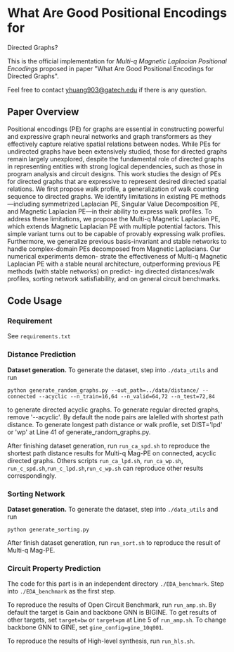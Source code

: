 # What Are Good Positional Encodings for
Directed Graphs?

This is the official implementation for *Multi-q Magnetic Laplacian Positional Encodings* proposed in paper "What Are Good Positional Encodings for
Directed Graphs".

Feel free to contact yhuang903@gatech.edu if there is any question.


## Paper Overview 
Positional encodings (PE) for graphs are essential in constructing powerful and
expressive graph neural networks and graph transformers as they effectively capture
relative spatial relations between nodes. While PEs for undirected graphs have
been extensively studied, those for directed graphs remain largely unexplored,
despite the fundamental role of directed graphs in representing entities with strong
logical dependencies, such as those in program analysis and circuit designs. This
work studies the design of PEs for directed graphs that are expressive to represent
desired directed spatial relations. We first propose walk profile, a generalization of
walk counting sequence to directed graphs. We identify limitations in existing PE
methods—including symmetrized Laplacian PE, Singular Value Decomposition
PE, and Magnetic Laplacian PE—in their ability to express walk profiles. To
address these limitations, we propose the Multi-q Magnetic Laplacian PE, which
extends Magnetic Laplacian PE with multiple potential factors. This simple variant
turns out to be capable of provably expressing walk profiles. Furthermore, we
generalize previous basis-invariant and stable networks to handle complex-domain
PEs decomposed from Magnetic Laplacians. Our numerical experiments demon-
strate the effectiveness of Multi-q Magnetic Laplacian PE with a stable neural
architecture, outperforming previous PE methods (with stable networks) on predict-
ing directed distances/walk profiles, sorting network satisfiability, and on general
circuit benchmarks.


## Code Usage
### Requirement
See ``requirements.txt``

### Distance Prediction

**Dataset generation.** To generate the dataset, step into ``./data_utils`` and run
```
python generate_random_graphs.py --out_path=../data/distance/ --connected --acyclic --n_train=16,64 --n_valid=64,72 --n_test=72,84
```
to generate directed acyclic graphs. To generate regular directed graphs, remove '--acyclic'. By default the node pairs are lalelled with shortest path distance. 
To generate longest path distance or walk profile, set DIST='lpd' or 'wp' at Line 41 of generate_random_graphs.py. 


After finishing dataset generation, run ``run_ca_spd.sh`` to reproduce the shortest path distance results for Multi-q Mag-PE on connected, acyclic directed graphs. 
Others scripts ``run_ca_lpd.sh``, ``run_ca_wp.sh``, ``run_c_spd.sh``,``run_c_lpd.sh``,``run_c_wp.sh`` can reproduce other results correspondingly.


### Sorting Network
**Dataset generation.** To generate the dataset, step into ``./data_utils`` and run
```
python generate_sorting.py
```

After finish dataset generation, run ``run_sort.sh`` to reproduce the result of Multi-q Mag-PE.



### Circuit Property Prediction
The code for this part is in an independent directory ``./EDA_benchmark``. Step into `./EDA_benchmark` as the first step.

To reproduce the results of Open Circuit Benchmark, run ``run_amp.sh``. By default the target is Gain and backbone GNN is BIGINE. To get results of other targets, 
set ``target=bw`` or ``target=pm`` at Line 5 of ``run_amp.sh``. To change backbone GNN to GINE, set ``gine_config=gine_10q001``.


To reproduce the results of High-level synthesis, run ``run_hls.sh``.


 